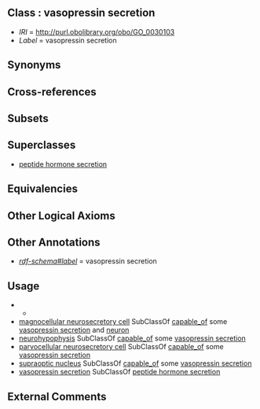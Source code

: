 
## Class : vasopressin secretion

 * *IRI* = http://purl.obolibrary.org/obo/GO_0030103
 * *Label* = vasopressin secretion

## Synonyms


## Cross-references


## Subsets


## Superclasses

 * [peptide hormone secretion](../../GO/72/GO_0030072.md)

## Equivalencies


## Other Logical Axioms


## Other Annotations

 * *[rdf-schema#label](../../el/rdf-schema#label.md)* = vasopressin secretion

## Usage

 * -
 * [magnocellular neurosecretory cell](../../CL/12/CL_0011112.md) SubClassOf [capable_of](../../RO/15/RO_0002215.md) some [vasopressin secretion](../../GO/03/GO_0030103.md) and [neuron](../../CL/40/CL_0000540.md)
 * [neurohypophysis](../../UBERON/98/UBERON_0002198.md) SubClassOf [capable_of](../../RO/15/RO_0002215.md) some [vasopressin secretion](../../GO/03/GO_0030103.md)
 * [parvocellular neurosecretory cell](../../CL/05/CL_1001505.md) SubClassOf [capable_of](../../RO/15/RO_0002215.md) some [vasopressin secretion](../../GO/03/GO_0030103.md)
 * [supraoptic nucleus](../../UBERON/29/UBERON_0001929.md) SubClassOf [capable_of](../../RO/15/RO_0002215.md) some [vasopressin secretion](../../GO/03/GO_0030103.md)
 * [vasopressin secretion](../../GO/03/GO_0030103.md) SubClassOf [peptide hormone secretion](../../GO/72/GO_0030072.md)

## External Comments

